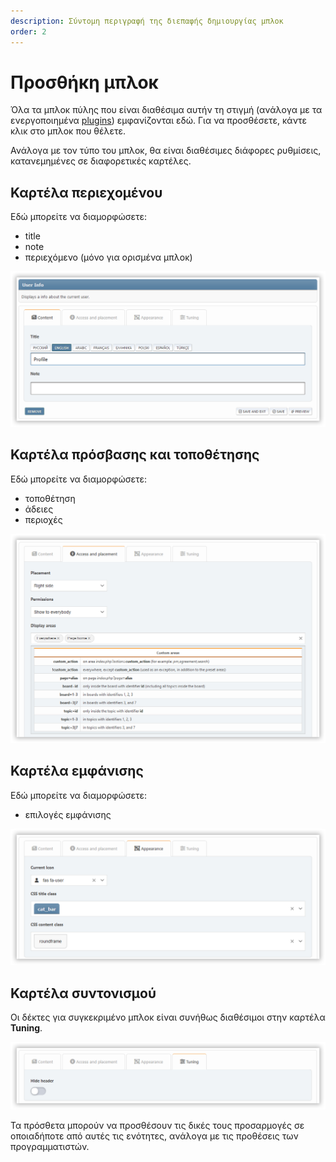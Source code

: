 ```yaml
---
description: Σύντομη περιγραφή της διεπαφής δημιουργίας μπλοκ
order: 2
---
```


# Προσθήκη μπλοκ

Όλα τα μπλοκ πύλης που είναι διαθέσιμα αυτήν τη στιγμή (ανάλογα με τα ενεργοποιημένα [plugins](../plugins/manage)) εμφανίζονται εδώ. Για να προσθέσετε, κάντε κλικ στο μπλοκ που θέλετε.

Ανάλογα με τον τύπο του μπλοκ, θα είναι διαθέσιμες διάφορες ρυθμίσεις, κατανεμημένες σε διαφορετικές καρτέλες.

## Καρτέλα περιεχομένου

Εδώ μπορείτε να διαμορφώσετε:

- title
- note
- περιεχόμενο (μόνο για ορισμένα μπλοκ)

![Content tab](content_tab.png)

## Καρτέλα πρόσβασης και τοποθέτησης

Εδώ μπορείτε να διαμορφώσετε:

- τοποθέτηση
- άδειες
- περιοχές

![Access tab](access_tab.png)

## Καρτέλα εμφάνισης

Εδώ μπορείτε να διαμορφώσετε:

- επιλογές εμφάνισης

![Appearance tab](appearance_tab.png)

## Καρτέλα συντονισμού

Οι δέκτες για συγκεκριμένο μπλοκ είναι συνήθως διαθέσιμοι στην καρτέλα **Tuning**.

![Tuning tab](tuning_tab.png)

Τα πρόσθετα μπορούν να προσθέσουν τις δικές τους προσαρμογές σε οποιαδήποτε από αυτές τις ενότητες, ανάλογα με τις προθέσεις των προγραμματιστών.
